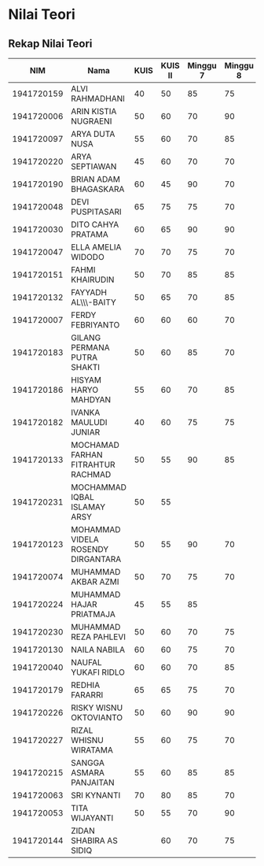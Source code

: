 # Nilai Teori

## Rekap Nilai Teori

| NIM        | Nama                               | KUIS | KUIS II | Minggu 7 | Minggu 8 |
|------------|------------------------------------|------|---------|----------|----------|
| 1941720159 | ALVI RAHMADHANI                    | 40   | 50      | 85       | 75       |
| 1941720006 | ARIN KISTIA NUGRAENI               | 50   | 60      | 70       | 90       |
| 1941720097 | ARYA DUTA NUSA                     | 55   | 60      | 70       | 85       |
| 1941720220 | ARYA SEPTIAWAN                     | 45   | 60      | 70       | 70       |
| 1941720190 | BRIAN ADAM BHAGASKARA              | 60   | 45      | 90       | 70       |
| 1941720048 | DEVI PUSPITASARI                   | 65   | 75      | 75       | 70       |
| 1941720030 | DITO CAHYA PRATAMA                 | 60   | 65      | 90       | 90       |
| 1941720047 | ELLA AMELIA WIDODO                 | 70   | 70      | 75       | 70       |
| 1941720151 | FAHMI KHAIRUDIN                    | 50   | 70      | 85       | 85       |
| 1941720132 | FAYYADH AL\\\\\\\-BAITY            | 50   | 65      | 70       | 85       |  
| 1941720007 | FERDY FEBRIYANTO                   | 60   | 60      | 60       | 70       |
| 1941720183 | GILANG PERMANA PUTRA SHAKTI        | 50   | 60      | 85       | 70       |
| 1941720186 | HISYAM HARYO MAHDYAN               | 55   | 60      | 70       | 85       |
| 1941720182 | IVANKA MAULUDI JUNIAR              | 40   | 60      | 75       | 75       |
| 1941720133 | MOCHAMAD FARHAN FITRAHTUR RACHMAD  | 50   | 55      | 90       | 85       |
| 1941720231 | MOCHAMMAD IQBAL ISLAMAY ARSY       | 50   | 55      |          |          |
| 1941720123 | MOHAMMAD VIDELA ROSENDY DIRGANTARA | 50   | 55      | 90       | 70       |
| 1941720074 | MUHAMMAD AKBAR AZMI                | 50   | 70      | 75       | 70       |
| 1941720224 | MUHAMMAD HAJAR PRIATMAJA           | 45   | 55      | 85       |          |
| 1941720230 | MUHAMMAD REZA PAHLEVI              | 50   | 60      | 70       | 75       |
| 1941720130 | NAILA NABILA                       | 60   | 60      | 75       | 70       |
| 1941720040 | NAUFAL YUKAFI RIDLO                | 60   | 60      | 70       | 85       |
| 1941720179 | REDHIA FARARRI                     | 65   | 65      | 75       | 70       |
| 1941720226 | RISKY WISNU OKTOVIANTO             | 50   | 60      | 90       | 90       |
| 1941720227 | RIZAL WHISNU WIRATAMA              | 55   | 60      | 75       | 70       |
| 1941720215 | SANGGA ASMARA PANJAITAN            | 55   | 60      | 85       | 85       |
| 1941720063 | SRI KYNANTI                        | 70   | 80      | 85       | 70       |
| 1941720053 | TITA WIJAYANTI                     | 50   | 55      | 70       | 90       |
| 1941720144 | ZIDAN SHABIRA AS SIDIQ             |      | 60      | 70       | 75       |
